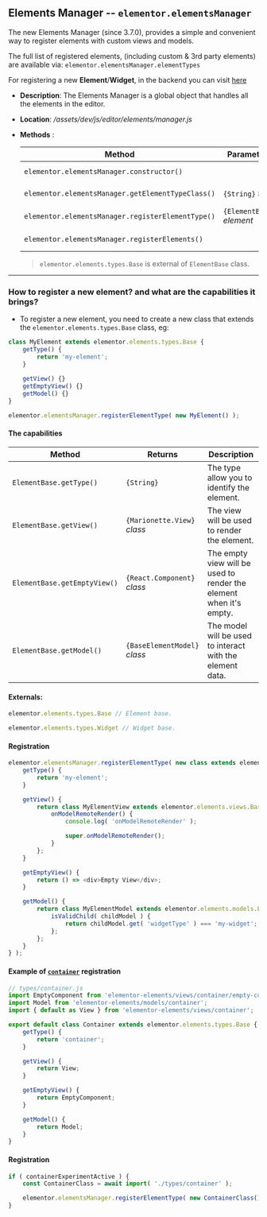 ## Elements Manager --  `elementor.elementsManager`
The new Elements Manager (since 3.7.0), provides a simple and convenient way to register elements with custom views and models.

The full list of registered elements, (including custom & 3rd party elements) are available via: `elementor.elementsManager.elementTypes`

For registering a new __Element__/__Widget__, in the backend you can visit [here](https://developers.elementor.com/docs/widgets/)
* **Description**: The Elements Manager is a global object that handles all the elements in the editor.
* **Location**: */assets/dev/js/editor/elements/manager.js*
* **Methods** : 

   | Method                                            | Parameters                                                          | Returns                            | Description                                                                         |
   |---------------------------------------------------|-----------------------------------------------------------------|------------------------------------|-------------------------------------------------------------------------------------|
   | `elementor.elementsManager.constructor()`         |                                                                 |                                    | Run `registerElements()`
   | `elementor.elementsManager.getElementTypeClass()` | `{String}` *type*                                               | `{ElementBase}` or `undefined`     | Return instance of element type.
   | `elementor.elementsManager.registerElementType()` | `{ElementBase}` *element*                                       |                                    | Register instance of element type.
   | `elementor.elementsManager.registerElements()`    |                                                                 |                                    | Register core elements.
  > `elementor.elements.types.Base` is external of `ElementBase` class.

---

### How to register a new element? and what are the capabilities it brings?
* To register a new element, you need to create a new class that extends the `elementor.elements.types.Base` class, eg:
```javascript
class MyElement extends elementor.elements.types.Base {
	getType() {
		return 'my-element';
	}
	
	getView() {}
	getEmptyView() {}
	getModel() {}
}
```
```javascript
elementor.elementsManager.registerElementType( new MyElement() );
```
#### The capabilities

| Method                           | Returns                              | Description                   
|----------------------------------|--------------------------------------|-------------------------------------|
| `ElementBase.getType()`          | `{String}`                           | The type allow you to identify the element.                                      
| `ElementBase.getView()`          | `{Marionette.View}` *class*          | The view will be used to render the element.
| `ElementBase.getEmptyView()`     | `{React.Component}` *class*          | The empty view will be used to render the element when it's empty.
| `ElementBase.getModel()`         | `{BaseElementModel}` *class*         | The model will be used to interact with the element data.

#### Externals:
```javascript
elementor.elements.types.Base // Element base.
```
```javascript
elementor.elements.types.Widget // Widget base.
```

#### Registration
```javascript
elementor.elementsManager.registerElementType( new class extends elementor.elements.types.Widget {
	getType() {
		return 'my-element';
	}

	getView() {
		return class MyElementView extends elementor.elements.views.BaseWidget {
			onModelRemoteRender() {
				console.log( 'onModelRemoteRender' );

				super.onModelRemoteRender();
			}
		};
	}

	getEmptyView() {
		return () => <div>Empty View</div>;
	}

	getModel() {
		return class MyElementModel extends elementor.elements.models.Element {
			isValidChild( childModel ) {
				return childModel.get( 'widgetType' ) === 'my-widget'; // Allow only widget of type 'my-widget' to be added to this element.
			};
		};
	}
} );
```
#### Example of [`container`](../../../../../includes/elements/container.md) registration
```javascript
// types/container.js
import EmptyComponent from 'elementor-elements/views/container/empty-component';
import Model from 'elementor-elements/models/container';
import { default as View } from 'elementor-elements/views/container';

export default class Container extends elementor.elements.types.Base {
	getType() {
		return 'container';
	}

	getView() {
		return View;
	}

	getEmptyView() {
		return EmptyComponent;
	}

	getModel() {
		return Model;
	}
}
```
#### Registration
```javascript
if ( containerExperimentActive ) {
	const ContainerClass = await import( './types/container' );

	elementor.elementsManager.registerElementType( new ContainerClass() );
}
```
